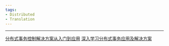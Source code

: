 ```yaml
---
tags:
- Distributed
- Translation
---
```

---
[分布式事务控制解决方案从入门到应用](https://www.bilibili.com/video/BV1Q4411y7ip/?vd_source=99b31898c1408d1d4c4fe207c39caefd)
[深入学习分布式事务应用及解决方案](https://www.bilibili.com/video/BV1GJ411m73n/?vd_source=99b31898c1408d1d4c4fe207c39caefd)